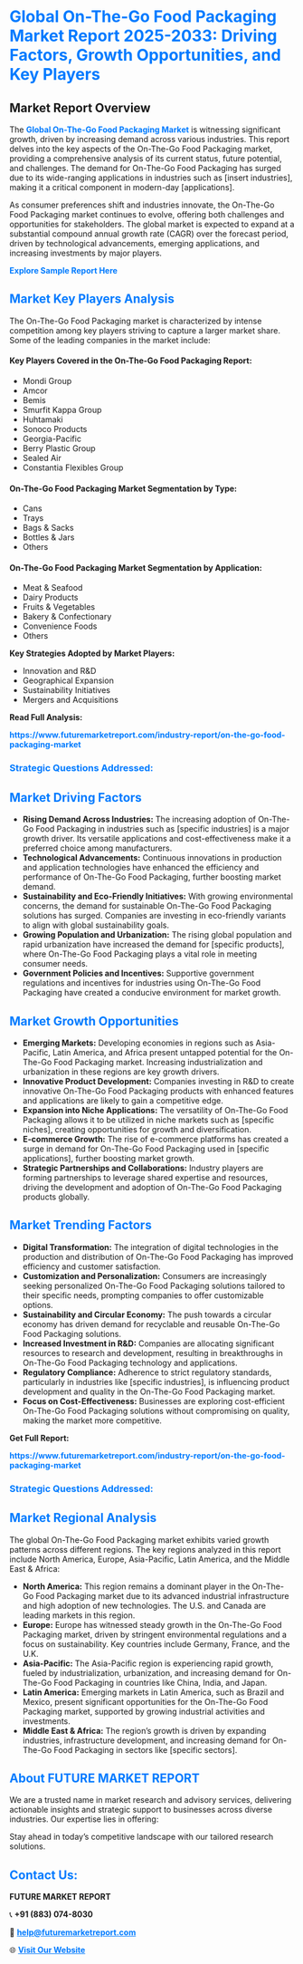 <h1 style="color: #007BFF;">Global On-The-Go Food Packaging Market Report 2025-2033: Driving Factors, Growth Opportunities, and Key Players</h1>

<section id="overview">
<h2>Market Report Overview</h2>
<p>The <a href="https://www.futuremarketreport.com/industry-report/on-the-go-food-packaging-market" style="color: #007BFF; text-decoration: none;"><strong>Global On-The-Go Food Packaging Market</strong></a> is witnessing significant growth, driven by increasing demand across various industries. This report delves into the key aspects of the On-The-Go Food Packaging market, providing a comprehensive analysis of its current status, future potential, and challenges. The demand for On-The-Go Food Packaging has surged due to its wide-ranging applications in industries such as [insert industries], making it a critical component in modern-day [applications].</p>
<p>As consumer preferences shift and industries innovate, the On-The-Go Food Packaging market continues to evolve, offering both challenges and opportunities for stakeholders. The global market is expected to expand at a substantial compound annual growth rate (CAGR) over the forecast period, driven by technological advancements, emerging applications, and increasing investments by major players.</p>
</section>

<section id="overview">
<p><a href="https://www.futuremarketreport.com/request-sample/reportId=31316" style="color: #007BFF; text-decoration: none;"><strong>Explore Sample Report Here</strong></a></p>
</section>

<section id="key-players">
<h2 style="color: #007BFF;">Market Key Players Analysis</h2>
<p>The On-The-Go Food Packaging market is characterized by intense competition among key players striving to capture a larger market share. Some of the leading companies in the market include:</p>
<h4>Key Players Covered in the On-The-Go Food Packaging Report:</h4>
<ul><li>Mondi Group</li><li>Amcor</li><li>Bemis</li><li>Smurfit Kappa Group</li><li>Huhtamaki</li><li>Sonoco Products</li><li>Georgia-Pacific</li><li>Berry Plastic Group</li><li>Sealed Air</li><li>Constantia Flexibles Group</li></ul>
<h4>On-The-Go Food Packaging Market Segmentation by Type:</h4>
<ul><li>Cans</li><li>Trays</li><li>Bags &amp; Sacks</li><li>Bottles &amp; Jars</li><li>Others</li></ul>

<h4>On-The-Go Food Packaging Market Segmentation by Application:</h4>
<ul><li>Meat &amp; Seafood</li><li>Dairy Products</li><li>Fruits &amp; Vegetables</li><li>Bakery &amp; Confectionary</li><li>Convenience Foods</li><li>Others</li></ul>
<p><strong>Key Strategies Adopted by Market Players:</strong></p>
<ul>
<li>Innovation and R&D</li>
<li>Geographical Expansion</li>
<li>Sustainability Initiatives</li>
<li>Mergers and Acquisitions</li>
</ul>
</section>

<section>
<p><strong>Read Full Analysis: </strong></p><a href="https://www.futuremarketreport.com/industry-report/on-the-go-food-packaging-market" style="color: #007BFF; text-decoration: none;"><strong>https://www.futuremarketreport.com/industry-report/on-the-go-food-packaging-market</strong></a>
<h3 style="color: #007BFF;">Strategic Questions Addressed:</h3>
</section>

<section id="driving-factors">
<h2 style="color: #007BFF;">Market Driving Factors</h2>
<ul>
<li><strong>Rising Demand Across Industries:</strong> The increasing adoption of On-The-Go Food Packaging in industries such as [specific industries] is a major growth driver. Its versatile applications and cost-effectiveness make it a preferred choice among manufacturers.</li>
<li><strong>Technological Advancements:</strong> Continuous innovations in production and application technologies have enhanced the efficiency and performance of On-The-Go Food Packaging, further boosting market demand.</li>
<li><strong>Sustainability and Eco-Friendly Initiatives:</strong> With growing environmental concerns, the demand for sustainable On-The-Go Food Packaging solutions has surged. Companies are investing in eco-friendly variants to align with global sustainability goals.</li>
<li><strong>Growing Population and Urbanization:</strong> The rising global population and rapid urbanization have increased the demand for [specific products], where On-The-Go Food Packaging plays a vital role in meeting consumer needs.</li>
<li><strong>Government Policies and Incentives:</strong> Supportive government regulations and incentives for industries using On-The-Go Food Packaging have created a conducive environment for market growth.</li>
</ul>
</section>

<section id="growth-opportunities">
<h2 style="color: #007BFF;">Market Growth Opportunities</h2>
<ul>
<li><strong>Emerging Markets:</strong> Developing economies in regions such as Asia-Pacific, Latin America, and Africa present untapped potential for the On-The-Go Food Packaging market. Increasing industrialization and urbanization in these regions are key growth drivers.</li>
<li><strong>Innovative Product Development:</strong> Companies investing in R&D to create innovative On-The-Go Food Packaging products with enhanced features and applications are likely to gain a competitive edge.</li>
<li><strong>Expansion into Niche Applications:</strong> The versatility of On-The-Go Food Packaging allows it to be utilized in niche markets such as [specific niches], creating opportunities for growth and diversification.</li>
<li><strong>E-commerce Growth:</strong> The rise of e-commerce platforms has created a surge in demand for On-The-Go Food Packaging used in [specific applications], further boosting market growth.</li>
<li><strong>Strategic Partnerships and Collaborations:</strong> Industry players are forming partnerships to leverage shared expertise and resources, driving the development and adoption of On-The-Go Food Packaging products globally.</li>
</ul>
</section>

<section id="trending-factors">
<h2 style="color: #007BFF;">Market Trending Factors</h2>
<ul>
<li><strong>Digital Transformation:</strong> The integration of digital technologies in the production and distribution of On-The-Go Food Packaging has improved efficiency and customer satisfaction.</li>
<li><strong>Customization and Personalization:</strong> Consumers are increasingly seeking personalized On-The-Go Food Packaging solutions tailored to their specific needs, prompting companies to offer customizable options.</li>
<li><strong>Sustainability and Circular Economy:</strong> The push towards a circular economy has driven demand for recyclable and reusable On-The-Go Food Packaging solutions.</li>
<li><strong>Increased Investment in R&D:</strong> Companies are allocating significant resources to research and development, resulting in breakthroughs in On-The-Go Food Packaging technology and applications.</li>
<li><strong>Regulatory Compliance:</strong> Adherence to strict regulatory standards, particularly in industries like [specific industries], is influencing product development and quality in the On-The-Go Food Packaging market.</li>
<li><strong>Focus on Cost-Effectiveness:</strong> Businesses are exploring cost-efficient On-The-Go Food Packaging solutions without compromising on quality, making the market more competitive.</li>
</ul>
</section>

<section>
<p><strong>Get Full Report: </strong></p><a href="https://www.futuremarketreport.com/industry-report/on-the-go-food-packaging-market" style="color: #007BFF; text-decoration: none;"><strong>https://www.futuremarketreport.com/industry-report/on-the-go-food-packaging-market</strong></a>
<h3 style="color: #007BFF;">Strategic Questions Addressed:</h3>
</section>


<section id="regional-analysis">
<h2 style="color: #007BFF;">Market Regional Analysis</h2>
<p>The global On-The-Go Food Packaging market exhibits varied growth patterns across different regions. The key regions analyzed in this report include North America, Europe, Asia-Pacific, Latin America, and the Middle East & Africa:</p>
<ul>
<li><strong>North America:</strong> This region remains a dominant player in the On-The-Go Food Packaging market due to its advanced industrial infrastructure and high adoption of new technologies. The U.S. and Canada are leading markets in this region.</li>
<li><strong>Europe:</strong> Europe has witnessed steady growth in the On-The-Go Food Packaging market, driven by stringent environmental regulations and a focus on sustainability. Key countries include Germany, France, and the U.K.</li>
<li><strong>Asia-Pacific:</strong> The Asia-Pacific region is experiencing rapid growth, fueled by industrialization, urbanization, and increasing demand for On-The-Go Food Packaging in countries like China, India, and Japan.</li>
<li><strong>Latin America:</strong> Emerging markets in Latin America, such as Brazil and Mexico, present significant opportunities for the On-The-Go Food Packaging market, supported by growing industrial activities and investments.</li>
<li><strong>Middle East & Africa:</strong> The region’s growth is driven by expanding industries, infrastructure development, and increasing demand for On-The-Go Food Packaging in sectors like [specific sectors].</li>
</ul>
</section>

<footer>
<h2 style="color: #007BFF;">About FUTURE MARKET REPORT</h2>
<p>We are a trusted name in market research and advisory services, delivering actionable insights and strategic support to businesses across diverse industries. Our expertise lies in offering:</p>

<p>Stay ahead in today’s competitive landscape with our tailored research solutions.</p>

<h2 style="color: #007BFF;">Contact Us:</h2>
<p><strong>FUTURE MARKET REPORT</strong></p>
<p>📞 <strong>+91 (883) 074-8030</strong></p>
<p>📧 <strong><a href="mailto:help@futuremarketreport.com" style="color: #007BFF;">help@futuremarketreport.com</a></strong></p>
<p>🌐 <strong><a href="https://www.futuremarketreport.com/" style="color: #007BFF;">Visit Our Website</a></strong></p>
</footer>